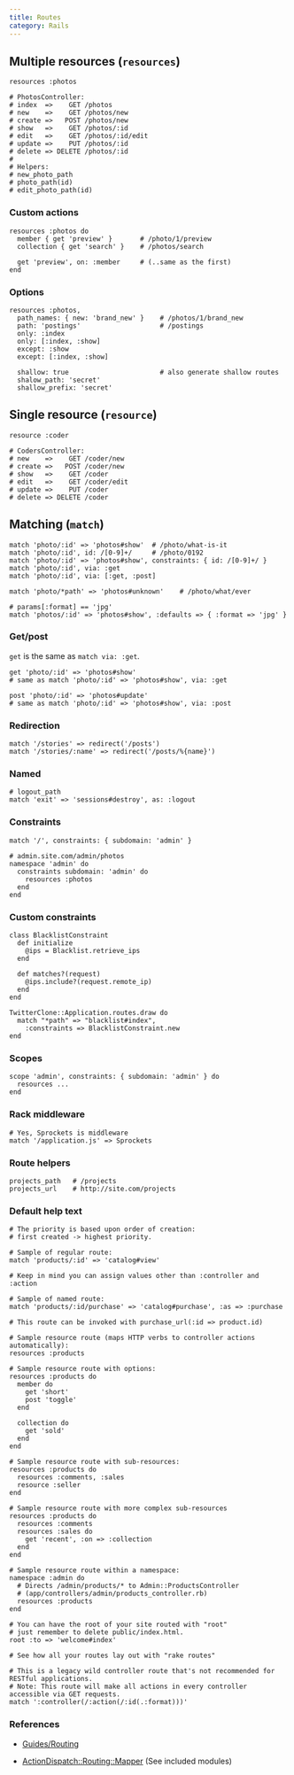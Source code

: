 ```yaml
---
title: Routes
category: Rails
---
```


## Multiple resources (`resources`)

    resources :photos

    # PhotosController:
    # index  =>    GET /photos
    # new    =>    GET /photos/new
    # create =>   POST /photos/new
    # show   =>    GET /photos/:id
    # edit   =>    GET /photos/:id/edit
    # update =>    PUT /photos/:id
    # delete => DELETE /photos/:id
    #
    # Helpers:
    # new_photo_path
    # photo_path(id)
    # edit_photo_path(id)

### Custom actions

    resources :photos do
      member { get 'preview' }       # /photo/1/preview
      collection { get 'search' }    # /photos/search

      get 'preview', on: :member     # (..same as the first)
    end

### Options

    resources :photos,
      path_names: { new: 'brand_new' }    # /photos/1/brand_new
      path: 'postings'                    # /postings
      only: :index
      only: [:index, :show]
      except: :show
      except: [:index, :show]

      shallow: true                       # also generate shallow routes
      shalow_path: 'secret'
      shallow_prefix: 'secret'

## Single resource (`resource`)

    resource :coder

    # CodersController:
    # new    =>    GET /coder/new
    # create =>   POST /coder/new
    # show   =>    GET /coder
    # edit   =>    GET /coder/edit
    # update =>    PUT /coder
    # delete => DELETE /coder

## Matching (`match`)

    match 'photo/:id' => 'photos#show'  # /photo/what-is-it
    match 'photo/:id', id: /[0-9]+/     # /photo/0192
    match 'photo/:id' => 'photos#show', constraints: { id: /[0-9]+/ }
    match 'photo/:id', via: :get
    match 'photo/:id', via: [:get, :post]

    match 'photo/*path' => 'photos#unknown'    # /photo/what/ever

    # params[:format] == 'jpg'
    match 'photos/:id' => 'photos#show', :defaults => { :format => 'jpg' }

### Get/post

`get` is the same as `match via: :get`.

    get 'photo/:id' => 'photos#show'
    # same as match 'photo/:id' => 'photos#show', via: :get

    post 'photo/:id' => 'photos#update'
    # same as match 'photo/:id' => 'photos#show', via: :post

### Redirection

    match '/stories' => redirect('/posts')
    match '/stories/:name' => redirect('/posts/%{name}')

### Named

    # logout_path
    match 'exit' => 'sessions#destroy', as: :logout

### Constraints

    match '/', constraints: { subdomain: 'admin' }

    # admin.site.com/admin/photos
    namespace 'admin' do
      constraints subdomain: 'admin' do
        resources :photos
      end
    end

### Custom constraints

    class BlacklistConstraint
      def initialize
        @ips = Blacklist.retrieve_ips
      end

      def matches?(request)
        @ips.include?(request.remote_ip)
      end
    end

    TwitterClone::Application.routes.draw do
      match "*path" => "blacklist#index",
        :constraints => BlacklistConstraint.new
    end

### Scopes

    scope 'admin', constraints: { subdomain: 'admin' } do
      resources ...
    end

### Rack middleware

    # Yes, Sprockets is middleware
    match '/application.js' => Sprockets

### Route helpers

    projects_path   # /projects
    projects_url    # http://site.com/projects

### Default help text

    # The priority is based upon order of creation:
    # first created -> highest priority.

    # Sample of regular route:
    match 'products/:id' => 'catalog#view'

    # Keep in mind you can assign values other than :controller and :action

    # Sample of named route:
    match 'products/:id/purchase' => 'catalog#purchase', :as => :purchase

    # This route can be invoked with purchase_url(:id => product.id)

    # Sample resource route (maps HTTP verbs to controller actions automatically):
    resources :products

    # Sample resource route with options:
    resources :products do
      member do
        get 'short'
        post 'toggle'
      end

      collection do
        get 'sold'
      end
    end

    # Sample resource route with sub-resources:
    resources :products do
      resources :comments, :sales
      resource :seller
    end

    # Sample resource route with more complex sub-resources
    resources :products do
      resources :comments
      resources :sales do
        get 'recent', :on => :collection
      end
    end

    # Sample resource route within a namespace:
    namespace :admin do
      # Directs /admin/products/* to Admin::ProductsController
      # (app/controllers/admin/products_controller.rb)
      resources :products
    end

    # You can have the root of your site routed with "root"
    # just remember to delete public/index.html.
    root :to => 'welcome#index'

    # See how all your routes lay out with "rake routes"

    # This is a legacy wild controller route that's not recommended for RESTful applications.
    # Note: This route will make all actions in every controller accessible via GET requests.
    match ':controller(/:action(/:id(.:format)))'

### References

- [Guides/Routing](http://guides.rubyonrails.org/routing.html)

- [ActionDispatch::Routing::Mapper](http://api.rubyonrails.org/classes/ActionDispatch/Routing/Mapper.html)
  (See included modules)
